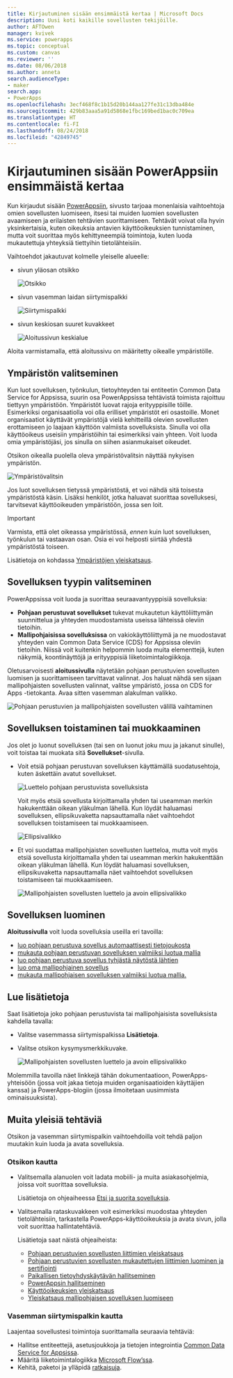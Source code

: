 ```yaml
---
title: Kirjautuminen sisään ensimmäistä kertaa | Microsoft Docs
description: Uusi koti kaikille sovellusten tekijöille.
author: AFTOwen
manager: kvivek
ms.service: powerapps
ms.topic: conceptual
ms.custom: canvas
ms.reviewer: ''
ms.date: 08/06/2018
ms.author: anneta
search.audienceType:
- maker
search.app:
- PowerApps
ms.openlocfilehash: 3ecf468f8c1b15d20b144aa127fe31c13dba484e
ms.sourcegitcommit: 429b83aaa5a91d5868e1fbc169bed1bac0c709ea
ms.translationtype: HT
ms.contentlocale: fi-FI
ms.lasthandoff: 08/24/2018
ms.locfileid: "42849745"
---
```

# <a name="sign-in-to-powerapps-for-the-first-time"></a>Kirjautuminen sisään PowerAppsiin ensimmäistä kertaa

Kun kirjaudut sisään [PowerAppsiin](https://web.powerapps.com?utm_source=padocs&utm_medium=linkinadoc&utm_campaign=referralsfromdoc), sivusto tarjoaa monenlaisia vaihtoehtoja omien sovellusten luomiseen, itsesi tai muiden luomien sovellusten avaamiseen ja erilaisten tehtävien suorittamiseen. Tehtävät voivat olla hyvin yksinkertaisia, kuten oikeuksia antavien käyttöoikeuksien tunnistaminen, mutta voit suorittaa myös kehittyneempiä toimintoja, kuten luoda mukautettuja yhteyksiä tiettyihin tietolähteisiin.

Vaihtoehdot jakautuvat kolmelle yleiselle alueelle:

- sivun yläosan otsikko

    ![Otsikko](media/intro-maker-portal/header.png)

- sivun vasemman laidan siirtymispalkki

    ![Siirtymispalkki](media/intro-maker-portal/nav-bar.png)

- sivun keskiosan suuret kuvakkeet

    ![Aloitussivun keskialue](media/intro-maker-portal/center-area.png)

Aloita varmistamalla, että aloitussivu on määritetty oikealle ympäristölle.

## <a name="choose-an-environment"></a>Ympäristön valitseminen

Kun luot sovelluksen, työnkulun, tietoyhteyden tai entiteetin Common Data Service for Appsissa, suurin osa PowerAppsissa tehtävistä toimista rajoittuu tiettyyn ympäristöön. Ympäristöt luovat rajoja erityyppisille töille. Esimerkiksi organisaatiolla voi olla erilliset ympäristöt eri osastoille. Monet organisaatiot käyttävät ympäristöjä vielä kehitteillä olevien sovellusten erottamiseen jo laajaan käyttöön valmiista sovelluksista. Sinulla voi olla käyttöoikeus useisiin ympäristöihin tai esimerkiksi vain yhteen. Voit luoda omia ympäristöjäsi, jos sinulla on siihen asianmukaiset oikeudet.

Otsikon oikealla puolella oleva ympäristövalitsin näyttää nykyisen ympäristön.

![Ympäristövalitsin](media/intro-maker-portal/environment-switcher.png)

Jos luot sovelluksen tietyssä ympäristöstä, et voi nähdä sitä toisesta ympäristöstä käsin. Lisäksi henkilöt, jotka haluavat suorittaa sovelluksesi, tarvitsevat käyttöoikeuden ympäristöön, jossa sen loit.

> [!IMPORTANT]
> Varmista, että olet oikeassa ympäristössä, *ennen* kuin luot sovelluksen, työnkulun tai vastaavan osan. Osia ei voi helposti siirtää yhdestä ympäristöstä toiseen.

Lisätietoja on kohdassa [Ympäristöjen yleiskatsaus](../../administrator/environments-overview.md).

## <a name="choose-an-app-type"></a>Sovelluksen tyypin valitseminen

PowerAppsissa voit luoda ja suorittaa seuraavantyyppisiä sovelluksia:

- **Pohjaan perustuvat sovellukset** tukevat mukautetun käyttöliittymän suunnittelua ja yhteyden muodostamista useissa lähteissä oleviin tietoihin.
- **Mallipohjaisissa sovelluksissa** on vakiokäyttöliittymä ja ne muodostavat yhteyden vain Common Data Service (CDS) for Appsissa oleviin tietoihin. Niissä voit kuitenkin helpommin luoda muita elementtejä, kuten näkymiä, koontinäyttöjä ja erityyppisiä liiketoimintalogiikkoja.

Oletusarvoisesti **aloitussivulla** näytetään pohjaan perustuvien sovellusten luomisen ja suorittamiseen tarvittavat valinnat. Jos haluat nähdä sen sijaan mallipohjaisten sovellusten valinnat, valitse ympäristö, jossa on CDS for Apps -tietokanta. Avaa sitten vasemman alakulman valikko.

![Pohjaan perustuvien ja mallipohjaisten sovellusten välillä vaihtaminen](media/intro-maker-portal/mode-switcher.png)

## <a name="play-or-edit-an-app"></a>Sovelluksen toistaminen tai muokkaaminen

Jos olet jo luonut sovelluksen (tai sen on luonut joku muu ja jakanut sinulle), voit toistaa tai muokata sitä **Sovellukset**-sivulla.

- Voit etsiä pohjaan perustuvan sovelluksen käyttämällä suodatusehtoja, kuten äskettäin avatut sovellukset.

    ![Luettelo pohjaan perustuvista sovelluksista](media/intro-maker-portal/org-apps.png)

    Voit myös etsiä sovellusta kirjoittamalla yhden tai useamman merkin hakukenttään oikean yläkulman lähellä. Kun löydät haluamasi sovelluksen, ellipsikuvaketta napsauttamalla näet vaihtoehdot sovelluksen toistamiseen tai muokkaamiseen.

    ![Ellipsivalikko](media/intro-maker-portal/ellipsis-menu.png)

- Et voi suodattaa mallipohjaisten sovellusten luetteloa, mutta voit myös etsiä sovellusta kirjoittamalla yhden tai useamman merkin hakukenttään oikean yläkulman lähellä. Kun löydät haluamasi sovelluksen, ellipsikuvaketta napsauttamalla näet vaihtoehdot sovelluksen toistamiseen tai muokkaamiseen.

    ![Mallipohjaisten sovellusten luettelo ja avoin ellipsivalikko](media/intro-maker-portal/model-driven-list.png)

## <a name="create-an-app"></a>Sovelluksen luominen

**Aloitussivulla** voit luoda sovelluksia useilla eri tavoilla:

- [luo pohjaan perustuva sovellus automaattisesti tietojoukosta](data-platform-create-app.md)
- [mukauta pohjaan perustuvan sovelluksen valmiiksi luotua mallia](open-and-run-a-sample-app.md)
- [luo pohjaan perustuva sovellus tyhjästä näytöstä lähtien](data-platform-create-app-scratch.md)
- [luo oma mallipohjainen sovellus](../model-driven-apps/overview-model-driven-samples.md)
- [mukauta mallipohjaisen sovelluksen valmiiksi luotua mallia.](../model-driven-apps/build-first-model-driven-app.md)

## <a name="learn-more"></a>Lue lisätietoja

Saat lisätietoja joko pohjaan perustuvista tai mallipohjaisista sovelluksista kahdella tavalla:

- Valitse vasemmassa siirtymispalkissa **Lisätietoja**.
- Valitse otsikon kysymysmerkkikuvake.

    ![Mallipohjaisten sovellusten luettelo ja avoin ellipsivalikko](media/intro-maker-portal/help-icon.png)

Molemmilla tavoilla näet linkkejä tähän dokumentaatioon, PowerApps-yhteisöön (jossa voit jakaa tietoja muiden organisaatioiden käyttäjien kanssa) ja PowerApps-blogiin (jossa ilmoitetaan uusimmista ominaisuuksista).

## <a name="other-common-tasks"></a>Muita yleisiä tehtäviä

Otsikon ja vasemman siirtymispalkin vaihtoehdoilla voit tehdä paljon muutakin kuin luoda ja avata sovelluksia.

### <a name="from-the-header"></a>Otsikon kautta

- Valitsemalla alanuolen voit ladata mobiili- ja muita asiakasohjelmia, joissa voit suorittaa sovelluksia.

    Lisätietoja on ohjeaiheessa [Etsi ja suorita sovelluksia](../../user/index.md).

- Valitsemalla rataskuvakkeen voit esimerkiksi muodostaa yhteyden tietolähteisiin, tarkastella PowerApps-käyttöoikeuksia ja avata sivun, jolla voit suorittaa hallintatehtäviä.

    Lisätietoja saat näistä ohjeaiheista:

  - [Pohjaan perustuvien sovellusten liittimien yleiskatsaus](connections-list.md)
  - [Pohjaan perustuvien sovellusten mukautettujen liittimien luominen ja sertifiointi](register-custom-api.md)
  - [Paikallisen tietoyhdyskäytävän hallitseminen](gateway-management.md)
  - [PowerAppsin hallitseminen](../../administrator/index.md)
  - [Käyttöoikeuksien yleiskatsaus](../../administrator/pricing-billing-skus.md)
  - [Yleiskatsaus mallipohjaisen sovelluksen luomiseen](../model-driven-apps/model-driven-app-overview.md)

### <a name="from-the-left-navigation-bar"></a>Vasemman siirtymispalkin kautta

Laajentaa sovellustesi toimintoja suorittamalla seuraavia tehtäviä:

- Hallitse entiteettejä, asetusjoukkoja ja tietojen integrointia [Common Data Service for Appsissa](../common-data-service/data-platform-intro.md).
- Määritä liiketoimintalogiikka [Microsoft Flow’ssa](https://docs.microsoft.com/flow/getting-started).
- Kehitä, paketoi ja ylläpidä [ratkaisuja](../../developer/common-data-service/introduction-solutions.md).
